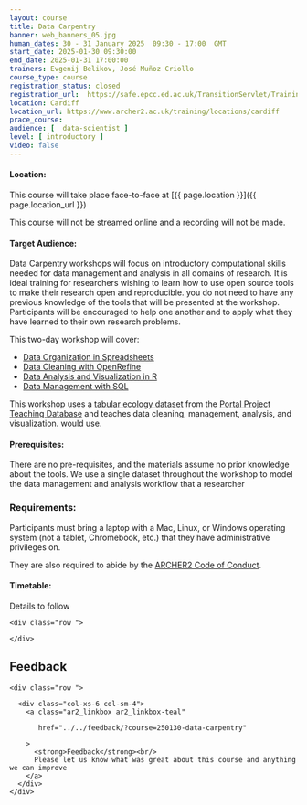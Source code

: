 ```yaml
---
layout: course
title: Data Carpentry
banner: web_banners_05.jpg 
human_dates: 30 - 31 January 2025  09:30 - 17:00  GMT
start_date: 2025-01-30 09:30:00
end_date: 2025-01-31 17:00:00
trainers: Evgenij Belikov, José Muñoz Criollo
course_type: course
registration_status: closed
registration_url:  https://safe.epcc.ed.ac.uk/TransitionServlet/TrainingCourse/250130-Data-Carpentry
location: Cardiff
location_url: https://www.archer2.ac.uk/training/locations/cardiff
prace_course: 
audience: [  data-scientist ]
level: [ introductory ]
video: false
---
```


#### Location:

This course will take place face-to-face at  [{{ page.location }}]({{ page.location_url }})

This course will not be streamed online and a recording will not be made.

#### Target Audience:

Data Carpentry workshops will focus on introductory computational skills needed for data management and analysis in all domains of research. It is ideal training for researchers wishing to learn how to use open source tools to make their research open and reproducible. you do not need to have any previous knowledge of the tools that will be presented at the workshop. Participants will be encouraged to help one another and to apply what they have learned to their own research problems.

This two-day workshop will cover:

- [Data Organization in Spreadsheets](https://datacarpentry.github.io/spreadsheet-ecology-lesson/)
- [Data Cleaning with OpenRefine](https://datacarpentry.github.io/OpenRefine-ecology-lesson/)
- [Data Analysis and Visualization in R](https://datacarpentry.github.io/R-ecology-lesson/)
- [Data Management with SQL](https://datacarpentry.github.io/sql-ecology-lesson/)

This workshop uses a [tabular ecology dataset](https://figshare.com/ndownloader/articles/1314459/versions/10) from the [Portal Project Teaching Database](https://figshare.com/articles/Portal_Project_Teaching_Database/1314459) and teaches data cleaning, management, analysis, and visualization. would use.

#### Prerequisites:

There are no pre-requisites, and the materials assume no prior knowledge about the tools. We use a single dataset throughout the workshop to model the data management and analysis workflow that a researcher 

### Requirements:

Participants must bring a laptop with a Mac, Linux, or Windows operating system (not a tablet, Chromebook, etc.) that they have administrative privileges on.

They are also required to abide by the [ARCHER2  Code of Conduct](../../../about/policies/code-of-conduct.html). 


#### Timetable:

Details to follow

<section id="service">

<!-- 

<h2><a name="materials">Course materials</a></h2>
 -->


    <div class="row ">	

<!-- 		
      <div class="col-xs-6 col-sm-4">
        <a class="ar2_linkbox ar2_linkbox-green" 
          href="   ">
          <strong>Course materials</strong>         
        </a>
      </div>
 -->

<!--  
      <div class="col-xs-6 col-sm-4">
        <a class="ar2_linkbox ar2_linkbox-teal" 
          href="https://pad.archer2.ac.uk/p/NNNNNN-xxxxxxx">
          <strong>Course Chat</strong>       
        </a>
      </div>
		
 -->
 	</div>
		
		
					


<!-- 		
<h2><a name="videos">Videos</a></h2>

<h3>Session 1</h3>

<div>
	<iframe title="Video" width="560" height="315" src="https://www.youtube.com/embed/xxxxxxxxxxx" frameborder="0" allow="accelerometer; autoplay; encrypted-media; gyroscope; picture-in-picture" allowfullscreen></iframe>
</div>

 -->






<h2><a name="feedback">Feedback</a></h2>


    <div class="row ">	

      <div class="col-xs-6 col-sm-4">
        <a class="ar2_linkbox ar2_linkbox-teal" 

           href="../../feedback/?course=250130-data-carpentry" 

		>
          <strong>Feedback</strong><br/>
          Please let us know what was great about this course and anything we can improve
        </a>
      </div>
    </div>
		
		

 
</section>


